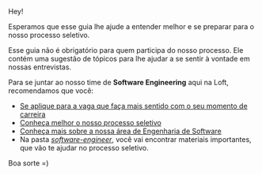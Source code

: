 Hey!

Esperamos que esse guia lhe ajude a entender melhor e se preparar para o nosso processo seletivo.

Esse guia não é obrigatório para quem participa do nosso processo. Ele contém uma sugestão de tópicos para lhe ajudar a se sentir à vontade em nossas entrevistas.

Para se juntar ao nosso time de **Software Engineering** aqui na Loft, recomendamos que você:
- [Se aplique para a vaga que faça mais sentido com o seu momento de carreira](https://boards.greenhouse.io/loftvagas)
- [Conheça melhor o nosso processo seletivo](https://medium.com/loftbr/joining-loft-as-a-software-engineer-698f90a8e120)
- [Conheça mais sobre a nossa área de Engenharia de Software](https://medium.com/loftbr/engineering/home)
- Na pasta [*software-engineer*](https://github.com/loft-br/study-guide-hiring-process/tree/master/software-engineer/pt_BR), você vai encontrar materiais importantes, que vão te ajudar no processo seletivo.

Boa sorte =)
